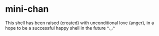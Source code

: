 # mini-chan

This shell has been raised (created) with
unconditional love (anger), in a hope to be 
a successful happy shell in the future ^◡^ 
